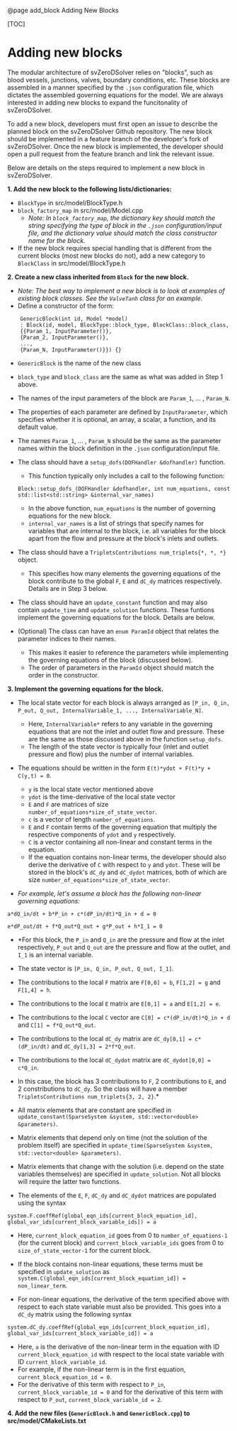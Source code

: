 @page add_block Adding New Blocks

[TOC]

# Adding new blocks

The modular architecture of svZeroDSolver relies on "blocks", such as blood vessels, junctions, valves, boundary conditions, etc. These blocks are assembled in a manner specified by the `.json` configuration file, which dictates the assembled governing equations for the model. We are always interested in adding new blocks to expand the funcitonality of svZeroDSolver.

To add a new block, developers must first open an issue to describe the planned block on the svZeroDSolver Github repository. The new block should be implemented in a feature branch of the developer's fork of svZeroDSolver. Once the new block is implemented, the developer should open a pull request from the feature branch and link the relevant issue.

Below are details on the steps required to implement a new block in svZeroDSolver.

**1. Add the new block to the following lists/dictionaries:**
* `BlockType` in src/model/BlockType.h
* `block_factory_map` in src/model/Model.cpp
  * *Note: In `block_factory_map`, the dictionary key should match the string specifying the type of block in the `.json` configuration/input file, and the dictionary value should match the class constructor name for the block.*
* If the new block requires special handling that is different from the current blocks (most new blocks do not), add a new category to `BlockClass` in src/model/BlockType.h

**2. Create a new class inherited from `Block` for the new block.**
* *Note: The best way to implement a new block is to look at examples of existing block classes. See the `ValveTanh` class for an example.*
* Define a constructor of the form:
```
    GenericBlock(int id, Model *model) 
    : Block(id, model, BlockType::block_type, BlockClass::block_class,
    {{Param_1, InputParameter()}, 
    {Param_2, InputParameter()}, 
    ..., 
    {Param_N, InputParameter()}}) {}
```
  * `GenericBlock` is the name of the new class
  * `block_type` and `block_class` are the same as what was added in Step 1 above.
  * The names of the input parameters of the block are `Param_1`, ... , `Param_N`. 
  * The properties of each parameter are defined by `InputParameter`, which specifies whether it is optional, an array, a scalar, a function, and its default value.
  * The names `Param_1`, ... , `Param_N` should be the same as the parameter names within the block definition in the `.json` configuration/input file.

* The class should have a `setup_dofs(DOFHandler &dofhandler)` function.
  * This function typically only includes a call to the following function:
  ```
  Block::setup_dofs_(DOFHandler &dofhandler, int num_equations, const std::list<std::string> &internal_var_names)
  ```
  * In the above function, `num_equations` is the number of governing equations for the new block. 
  * `internal_var_names` is a list of strings that specify names for variables that are internal to the block, i.e. all variables for the block apart from the flow and pressure at the block's inlets and outlets.

* The class should have a `TripletsContributions num_triplets{*, *, *}` object. 
  * This specifies how many elements the governing equations of the block contribute to the global `F`, `E` and `dC_dy` matrices respectively. Details are in Step 3 below. 

* The class should have an `update_constant` function and may also contain `update_time` and `update_solution` functions. These funtions implement the governing equations for the block. Details are below.

* (Optional) The class can have an  `enum ParamId` object that relates the parameter indices to their names. 
  * This makes it easier to reference the parameters while implementing the governing equations of the block (discussed below). 
  * The order of parameters in the `ParamId` object should match the order in the constructor. 

**3. Implement the governing equations for the block.**
* The local state vector for each block is always arranged as `[P_in, Q_in, P_out, Q_out, InternalVariable_1, ..., InternalVariable_N]`. 
  * Here, `InternalVariable*` refers to any variable in the governing equations that are not the inlet and outlet flow and pressure. These are the same as those discussed above in the function `setup_dofs`.
  * The length of the state vector is typically four (inlet and outlet pressure and flow) plus the number of internal variables.

* The equations should be written in the form `E(t)*ydot + F(t)*y + C(y,t) = 0`. 
  * `y` is the local state vector mentioned above 
  * `ydot` is the time-derivative of the local state vector 
  * `E` and `F` are matrices of size `number_of_equations*size_of_state_vector`. 
  * `c` is a vector of length `number_of_equations`. 
  * `E` and `F` contain terms of the governing equation that multiply the respective components of `ydot` and `y` respectively.
  * `C` is a vector containing all non-linear and constant terms in the equation. 
  * If the equation contains non-linear terms, the developer should also derive the derivative of `C` with respect to `y` and `ydot`. These will be stored in the block's `dC_dy` and `dC_dydot` matrices, both of which are size `number_of_equations*size_of_state_vector`.

* *For example, let's assume a block has the following non-linear governing equations:*
```
a*dQ_in/dt + b*P_in + c*(dP_in/dt)*Q_in + d = 0
```
```
e*dP_out/dt + f*Q_out*Q_out + g*P_out + h*I_1 = 0
```
  * *For this block, the `P_in` and `Q_in` are the pressure and flow at the inlet respectively, `P_out` and `Q_out` are the pressure and flow at the outlet, and `I_1` is an internal variable.
  * The state vector is `[P_in, Q_in, P_out, Q_out, I_1]`.
  * The contributions to the local `F` matrix are `F[0,0] = b`, `F[1,2] = g` and `F[1,4] = h`.
  * The contributions to the local `E` matrix are `E[0,1] = a` and `E[1,2] = e`.
  * The contributions to the local `C` vector are `C[0] = c*(dP_in/dt)*Q_in + d` and `C[1] = f*Q_out*Q_out`.
  * The contributions to the local `dC_dy` matrix are `dC_dy[0,1] = c*(dP_in/dt)` and `dC_dy[1,3] = 2*f*Q_out`.
  * The contributions to the local `dC_dydot` matrix are `dC_dydot[0,0] = c*Q_in`.
  * In this case, the block has 3 contributions to `F`, 2 contributions to `E`, and 2 constributions to `dC_dy`. So the class will have a member `TripletsContributions num_triplets{3, 2, 2}`.*

* All matrix elements that are constant are specified in `update_constant(SparseSystem &system, std::vector<double> &parameters)`.

* Matrix elements that depend only on time (not the solution of the problem itself) are specified in `update_time(SparseSystem &system, std::vector<double> &parameters)`. 

* Matrix elements that change with the solution (i.e. depend on the state variables themselves) are specified in `update_solution`. Not all blocks will require the latter two functions.

* The elements of the `E`, `F`, `dC_dy` and `dC_dydot` matrices are populated using the syntax 
```
system.F.coeffRef(global_eqn_ids[current_block_equation_id], global_var_ids[current_block_variable_ids]) = a
```
  * Here, `current_block_equation_id` goes from 0 to `number_of_equations-1` (for the current block) and `current_block_variable_ids` goes from 0 to `size_of_state_vector-1` for the current block. 

* If the block contains non-linear equations, these terms must be specified in `update_solution` as `system.C(global_eqn_ids[current_block_equation_id]) = non_linear_term`.

* For non-linear equations, the derivative of the term specified above with respect to each state variable must also be provided. This goes into a `dC_dy` matrix using the following syntax 
```
system.dC_dy.coeffRef(global_eqn_ids[current_block_equation_id], global_var_ids[current_block_variable_id]) = a
```
  * Here, `a` is the derivative of the non-linear term in the equation with ID `current_block_equation_id` with respect to the local state variable with ID `current_block_variable_id`. 
  * For example, if the non-linear term is in the first equation, `current_block_equation_id = 0`. 
  * For the derivative of this term with respect to `P_in`, `current_block_variable_id = 0` and for the derivative of this term with respect to `P_out`, `current_block_variable_id = 2`.

**4. Add the new files (`GenericBlock.h` and `GenericBlock.cpp`) to src/model/CMakeLists.txt**

